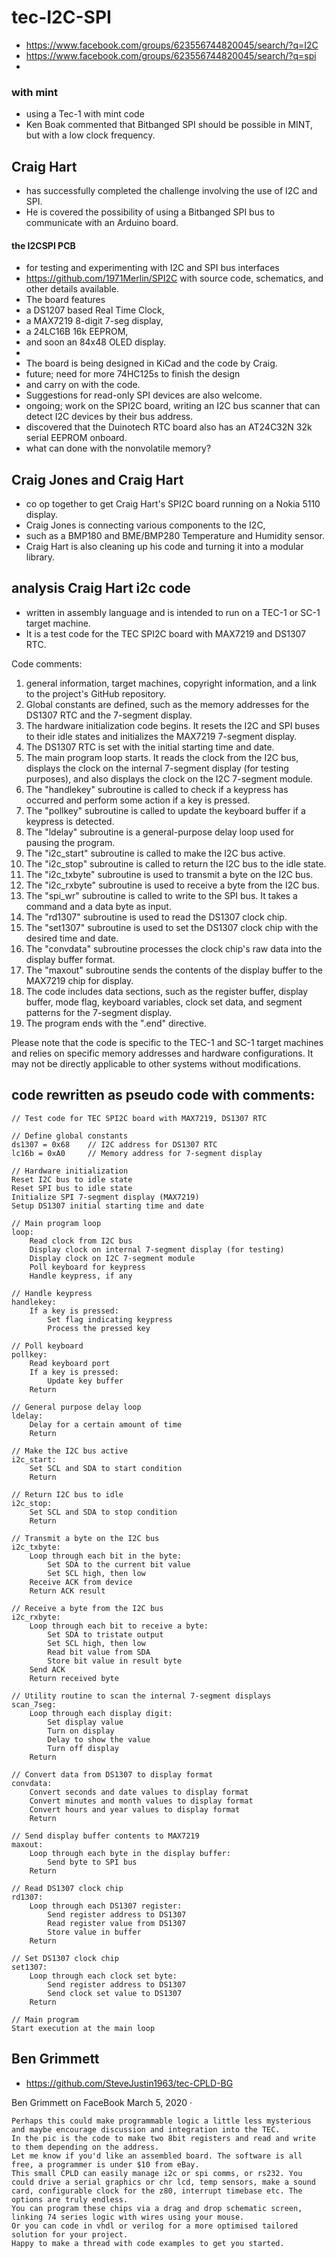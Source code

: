 # tec-I2C-SPI
- https://www.facebook.com/groups/623556744820045/search/?q=I2C
- https://www.facebook.com/groups/623556744820045/search/?q=spi
- 


### with mint
- using a Tec-1 with mint code 
- Ken Boak commented that Bitbanged SPI should be possible in MINT, but with a low clock frequency. 


## Craig Hart 
- has successfully completed the challenge involving the use of I2C and SPI. 
- He is covered the possibility of using a Bitbanged SPI bus to communicate with an Arduino board. 

#### the I2CSPI PCB
- for testing and experimenting with I2C and SPI bus interfaces
- https://github.com/1971Merlin/SPI2C  with source code, schematics, and other details available.
- The board features
- a DS1207 based Real Time Clock,
- a MAX7219 8-digit 7-seg display,
- a 24LC16B 16k EEPROM,
- and soon an 84x48 OLED display.
-
- The board is being designed in KiCad and the code by Craig.
- future; need for more 74HC125s to finish the design
- and carry on with the code.
- Suggestions for read-only SPI devices are also welcome.
- ongoing;  work on the SPI2C board, writing an I2C bus scanner that can detect I2C devices by their bus address.
- discovered that the Duinotech RTC board also has an AT24C32N 32k serial EEPROM onboard.
- what can done with the nonvolatile memory?


## Craig Jones and Craig Hart 
- co op together to get Craig Hart's SPI2C board running on a Nokia 5110 display.
- Craig Jones is connecting various components to the I2C,
- such as a BMP180 and BME/BMP280 Temperature and Humidity sensor.
- Craig Hart is also cleaning up his code and turning it into a modular library.

##  analysis Craig Hart i2c code 
- written in assembly language and is intended to run on a TEC-1 or SC-1 target machine.
- It is a test code for the TEC SPI2C board with MAX7219 and DS1307 RTC.

Code comments:
1. general information, target machines, copyright information, and a link to the project's GitHub repository.
2. Global constants are defined, such as the memory addresses for the DS1307 RTC and the 7-segment display.
3. The hardware initialization code begins. It resets the I2C and SPI buses to their idle states and initializes the MAX7219 7-segment display.
4. The DS1307 RTC is set with the initial starting time and date.
5. The main program loop starts. It reads the clock from the I2C bus, displays the clock on the internal 7-segment display (for testing purposes), and also displays the clock on the I2C 7-segment module.
6. The "handlekey" subroutine is called to check if a keypress has occurred and perform some action if a key is pressed.
7. The "pollkey" subroutine is called to update the keyboard buffer if a keypress is detected.
8. The "ldelay" subroutine is a general-purpose delay loop used for pausing the program.
9. The "i2c_start" subroutine is called to make the I2C bus active.
10. The "i2c_stop" subroutine is called to return the I2C bus to the idle state.
11. The "i2c_txbyte" subroutine is used to transmit a byte on the I2C bus.
12. The "i2c_rxbyte" subroutine is used to receive a byte from the I2C bus.
13. The "spi_wr" subroutine is called to write to the SPI bus. It takes a command and a data byte as input.
14. The "rd1307" subroutine is used to read the DS1307 clock chip.
15. The "set1307" subroutine is used to set the DS1307 clock chip with the desired time and date.
16. The "convdata" subroutine processes the clock chip's raw data into the display buffer format.
17. The "maxout" subroutine sends the contents of the display buffer to the MAX7219 chip for display.
18. The code includes data sections, such as the register buffer, display buffer, mode flag, keyboard variables, clock set data, and segment patterns for the 7-segment display.
19. The program ends with the ".end" directive.

Please note that the code is specific to the TEC-1 and SC-1 target machines and relies on specific memory addresses and hardware configurations. It may not be directly applicable to other systems without modifications.

## code rewritten as pseudo code with comments:

```
// Test code for TEC SPI2C board with MAX7219, DS1307 RTC

// Define global constants
ds1307 = 0x68    // I2C address for DS1307 RTC
lc16b = 0xA0     // Memory address for 7-segment display

// Hardware initialization
Reset I2C bus to idle state
Reset SPI bus to idle state
Initialize SPI 7-segment display (MAX7219)
Setup DS1307 initial starting time and date

// Main program loop
loop:
    Read clock from I2C bus
    Display clock on internal 7-segment display (for testing)
    Display clock on I2C 7-segment module
    Poll keyboard for keypress
    Handle keypress, if any

// Handle keypress
handlekey:
    If a key is pressed:
        Set flag indicating keypress
        Process the pressed key

// Poll keyboard
pollkey:
    Read keyboard port
    If a key is pressed:
        Update key buffer
    Return

// General purpose delay loop
ldelay:
    Delay for a certain amount of time
    Return

// Make the I2C bus active
i2c_start:
    Set SCL and SDA to start condition
    Return

// Return I2C bus to idle
i2c_stop:
    Set SCL and SDA to stop condition
    Return

// Transmit a byte on the I2C bus
i2c_txbyte:
    Loop through each bit in the byte:
        Set SDA to the current bit value
        Set SCL high, then low
    Receive ACK from device
    Return ACK result

// Receive a byte from the I2C bus
i2c_rxbyte:
    Loop through each bit to receive a byte:
        Set SDA to tristate output
        Set SCL high, then low
        Read bit value from SDA
        Store bit value in result byte
    Send ACK
    Return received byte

// Utility routine to scan the internal 7-segment displays
scan_7seg:
    Loop through each display digit:
        Set display value
        Turn on display
        Delay to show the value
        Turn off display
    Return

// Convert data from DS1307 to display format
convdata:
    Convert seconds and date values to display format
    Convert minutes and month values to display format
    Convert hours and year values to display format
    Return

// Send display buffer contents to MAX7219
maxout:
    Loop through each byte in the display buffer:
        Send byte to SPI bus
    Return

// Read DS1307 clock chip
rd1307:
    Loop through each DS1307 register:
        Send register address to DS1307
        Read register value from DS1307
        Store value in buffer
    Return

// Set DS1307 clock chip
set1307:
    Loop through each clock set byte:
        Send register address to DS1307
        Send clock set value to DS1307
    Return

// Main program
Start execution at the main loop
```

## Ben Grimmett 

- https://github.com/SteveJustin1963/tec-CPLD-BG

Ben Grimmett on FaceBook March 5, 2020
  · 
```
Perhaps this could make programmable logic a little less mysterious and maybe encourage discussion and integration into the TEC. 
In the pic is the code to make two 8bit registers and read and write to them depending on the address. 
Let me know if you'd like an assembled board. The software is all free, a programmer is under $10 from eBay. 
This small CPLD can easily manage i2c or spi comms, or rs232. You could drive a serial graphics or chr lcd, temp sensors, make a sound card, configurable clock for the z80, interrupt timebase etc. The options are truly endless. 
You can program these chips via a drag and drop schematic screen, linking 74 series logic with wires using your mouse. 
Or you can code in vhdl or verilog for a more optimised tailored solution for your project. 
Happy to make a thread with code examples to get you started.
```
